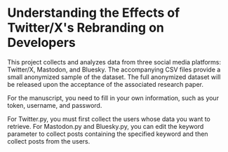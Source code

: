 # Understanding the Effects of Twitter/X's Rebranding on Developers

This project collects and analyzes data from three social media platforms: Twitter/X, Mastodon, and Bluesky. The accompanying CSV files provide a small anonymized sample of the dataset. The full anonymized dataset will be released upon the acceptance of the associated research paper.


For the manuscript, you need to fill in your own information, such as your token, username, and password. 


For Twitter.py, you must first collect the users whose data you want to retrieve. For Mastodon.py and Bluesky.py, you can edit the keyword parameter to collect posts containing the specified keyword and then collect posts from the users.

